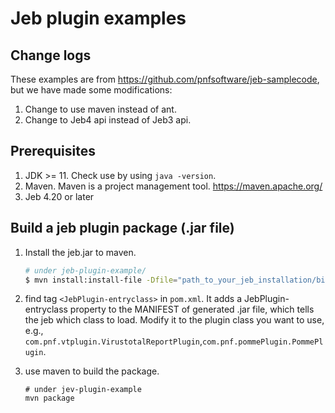 # Jeb plugin examples

## Change logs
These examples are from https://github.com/pnfsoftware/jeb-samplecode, but we have made some modifications:

1. Change to use maven instead of ant. 
2. Change to Jeb4 api instead of Jeb3 api.

## Prerequisites
1. JDK >= 11. Check use by using `java -version`.
2. Maven. Maven is a project management tool. https://maven.apache.org/
3. Jeb 4.20 or later

## Build a jeb plugin package (.jar file)
1. Install the jeb.jar to maven.
    ```bash
    # under jeb-plugin-example/
    $ mvn install:install-file -Dfile="path_to_your_jeb_installation/bin/app/jeb.jar" -DgroupId="com.pnfsoftware.jeb" -DartifactId="jeb" -Dversion="4.20" -Dpackaging="jar" -DgeneratePom=true
    ```
2. find tag `<JebPlugin-entryclass>` in `pom.xml`. It adds a JebPlugin-entryclass property to the MANIFEST of generated .jar file, which tells the jeb which class to load. Modify it to the plugin class you want to use, e.g., `com.pnf.vtplugin.VirustotalReportPlugin`,`com.pnf.pommePlugin.PommePlugin`.

3. use maven to build the package.
    ```shell
    # under jev-plugin-example
    mvn package 
    ```